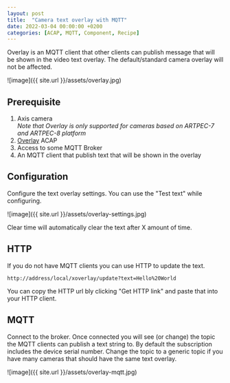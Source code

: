 ```yaml
---
layout: post
title:  "Camera text overlay with MQTT"
date: 2022-03-04 00:00:00 +0200
categories: [ACAP, MQTT, Component, Recipe]
---
```

Overlay is an MQTT client that other clients can publish message that will be shown in the video text overlay.  The default/standard camera overlay will not be affected.

![image]({{ site.url }}/assets/overlay.jpg)

## Prerequisite
1. Axis camera  
*Note that Overlay is only supported for cameras based on ARTPEC-7 and ARTPEC-8 platform*
2. [Overlay](https://api.aintegration.team/acap/overlay?source=pages) ACAP
3. Access to some MQTT Broker
4. An MQTT client that publish text that will be shown in the overlay

## Configuration
Configure the text overlay settings.  You can use the "Test text" while configuring.  

![image]({{ site.url }}/assets/overlay-settings.jpg)

Clear time will automatically clear the text after X amount of time.

## HTTP
If you do not have MQTT clients you can use HTTP to update the text.  
```
http://address/local/xoverlay/update?text=Hello%20World
```
You can copy the HTTP url bly clicking "Get HTTP link" and paste that into your HTTP client.

## MQTT
Connect to the broker.  Once connected you will see (or change) the topic the MQTT clients can publish a text string to.  By default the subscription includes the device serial number.  Change the topic to a generic topic if you have many cameras that should have the same text overlay.

![image]({{ site.url }}/assets/overlay-mqtt.jpg)
